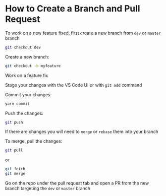 # How to Create a Branch and Pull Request

To work on a new feature fixed, first create a new branch from `dev` or `master`
branch

```bash
git checkout dev
```

Create a new branch:

```bash
git checkout -b myfeature
```

Work on a feature fix

Stage your changes with the VS Code UI or with `git add` command

Commit your changes:

```bash
yarn commit
```

Push the changes:

```bash
git push
```

If there are changes you will need to `merge` or `rebase` them into your branch

To merge, pull the changes:

```bash
git pull
```

or

```bash
git fetch
git merge
```

Go on the repo under the pull request tab and open a PR from the new branch
targeting the `dev` or `master` branch
